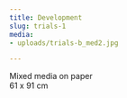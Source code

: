 ```yaml
---
title: Development
slug: trials-1
media:
- uploads/trials-b_med2.jpg

---
```

Mixed media on paper  
61 x 91 cm